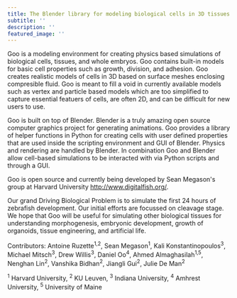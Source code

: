 ```yaml
---
title: The Blender library for modeling biological cells in 3D tissues
subtitle: ''
description: ''
featured_image: ''
---
```

Goo is a modeling environment for creating physics based simulations of biological cells, tissues, and whole embryos. Goo contains built-in models for basic cell properties such as growth, division, and adhesion. Goo creates realistic models of cells in 3D based on surface meshes enclosing compresible fluid. Goo is meant to fill a void in currently available models such as vertex and particle based models which are too simplified to capture essential featuers of cells, are often 2D, and can be difficult for new users to use.

Goo is built on top of Blender. Blender is a truly amazing open source computer graphics project for generating animations. Goo provides a library of helper functions in Python for creating cells with user defined properties that are used inside the scripting environment and GUI of Blender. Physics and rendering are handled by Blender. In combination Goo and Blender allow cell-based simulations to be interacted with via Python scripts and through a GUI.

Goo is open source and currently being developed by Sean Megason's group at Harvard University <a href="http://www.digitalfish.org//">http://www.digitalfish.org/</a>. 

Our grand Driving Biological Problem is to simulate the first 24 hours of zebrafish development. Our initial efforts are focussed on cleavage stage. We hope that Goo will be useful for simulating other biological tissues for understanding morphogenesis, embryonic development, growth of organoids, tissue engineering, and artificial life.

Contributors: Antoine Ruzette<sup>1,2</sup>, Sean Megason<sup>1</sup>, Kali Konstantinopoulos<sup>3</sup>, Michael Mitsch<sup>3</sup>, Drew Willis<sup>3</sup>, Daniel Oo<sup>4</sup>, Ahmed Almaghasilah<sup>1,5</sup>, Nenghan Lin<sup>2</sup>, Vanshika Bidhan<sup>2</sup>, Jiangli Gui<sup>2</sup>, Julie De Man<sup>2</sup>

<sup>1</sup> Harvard University, <sup>2</sup> KU Leuven, <sup>3</sup> Indiana University, <sup>4</sup> Amhrest University, <sup>5</sup> University of Maine